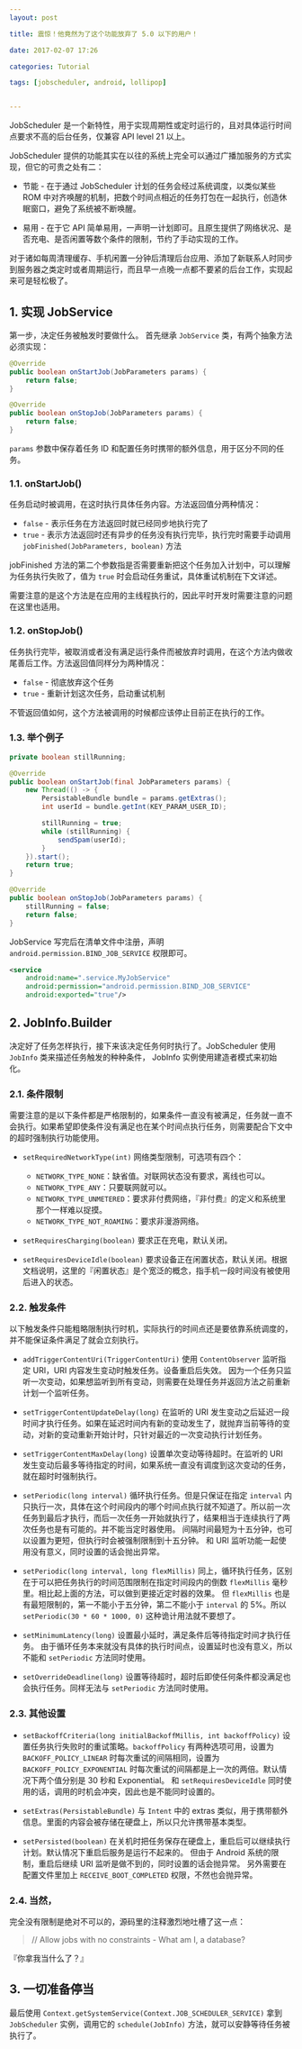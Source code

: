 ```yaml
---
layout: post

title: 震惊！他竟然为了这个功能放弃了 5.0 以下的用户！

date: 2017-02-07 17:26

categories: Tutorial

tags: [jobscheduler, android, lollipop]


---
```


JobScheduler 是一个新特性，用于实现周期性或定时运行的，且对具体运行时间点要求不高的后台任务，仅兼容 API level 21 以上。

JobScheduler 提供的功能其实在以往的系统上完全可以通过广播加服务的方式实现，但它的可贵之处有二：

- 节能 - 在于通过 JobScheduler 计划的任务会经过系统调度，以类似某些 ROM 中对齐唤醒的机制，把数个时间点相近的任务打包在一起执行，创造休眠窗口，避免了系统被不断唤醒。

- 易用 - 在于它 API 简单易用，一声明一计划即可。且原生提供了网络状况、是否充电、是否闲置等数个条件的限制，节约了手动实现的工作。

对于诸如每周清理缓存、手机闲置一分钟后清理后台应用、添加了新联系人时同步到服务器之类定时或者周期运行，而且早一点晚一点都不要紧的后台工作，实现起来可是轻松极了。

## 1. 实现 JobService

第一步，决定任务被触发时要做什么。
首先继承 `JobService` 类，有两个抽象方法必须实现：

``` java
@Override
public boolean onStartJob(JobParameters params) {
    return false;
}

@Override
public boolean onStopJob(JobParameters params) {
    return false;
}
```

`params` 参数中保存着任务 ID 和配置任务时携带的额外信息，用于区分不同的任务。

### 1.1. onStartJob()

任务启动时被调用，在这时执行具体任务内容。方法返回值分两种情况：
- `false` - 表示任务在方法返回时就已经同步地执行完了
- `true` - 表示方法返回时还有异步的任务没有执行完毕，执行完时需要手动调用 `jobFinished(JobParameters, boolean)` 方法

jobFinished 方法的第二个参数指是否需要重新把这个任务加入计划中，可以理解为任务执行失败了，值为 `true` 时会启动任务重试，具体重试机制在下文详述。

需要注意的是这个方法是在应用的主线程执行的，因此平时开发时需要注意的问题在这里也适用。

### 1.2. onStopJob()

任务执行完毕，被取消或者没有满足运行条件而被放弃时调用，在这个方法内做收尾善后工作。方法返回值同样分为两种情况：
- `false` - 彻底放弃这个任务
- `true` - 重新计划这次任务，启动重试机制

不管返回值如何，这个方法被调用的时候都应该停止目前正在执行的工作。

### 1.3. 举个例子

``` java
private boolean stillRunning;

@Override
public boolean onStartJob(final JobParameters params) {
    new Thread(() -> {
        PersistableBundle bundle = params.getExtras();
        int userId = bundle.getInt(KEY_PARAM_USER_ID);

        stillRunning = true;
        while (stillRunning) {
            sendSpam(userId);
        }
    }).start();
    return true;
}

@Override
public boolean onStopJob(JobParameters params) {
    stillRunning = false;
    return false;
}
```

JobService 写完后在清单文件中注册，声明 `android.permission.BIND_JOB_SERVICE` 权限即可。

``` xml
<service
	android:name=".service.MyJobService"
	android:permission="android.permission.BIND_JOB_SERVICE"
	android:exported="true"/>
```

## 2. JobInfo.Builder

决定好了任务怎样执行，接下来该决定任务何时执行了。JobScheduler 使用 `JobInfo` 类来描述任务触发的种种条件， JobInfo 实例使用建造者模式来初始化。

### 2.1. 条件限制

需要注意的是以下条件都是严格限制的，如果条件一直没有被满足，任务就一直不会执行。如果希望即使条件没有满足也在某个时间点执行任务，则需要配合下文中的超时强制执行功能使用。

- ```setRequiredNetworkType(int)```
  网络类型限制，可选项有四个：
  + `NETWORK_TYPE_NONE`：缺省值。对联网状态没有要求，离线也可以。
  + `NETWORK_TYPE_ANY`：只要联网就可以。
  + `NETWORK_TYPE_UNMETERED`：要求非付费网络，『非付费』的定义和系统里那个一样难以捉摸。
  + `NETWORK_TYPE_NOT_ROAMING`：要求非漫游网络。

- ```setRequiresCharging(boolean)```
  要求正在充电，默认关闭。

- ```setRequiresDeviceIdle(boolean)```
  要求设备正在闲置状态，默认关闭。根据文档说明，这里的『闲置状态』是个宽泛的概念，指手机一段时间没有被使用后进入的状态。

### 2.2. 触发条件

以下触发条件只能粗略限制执行时机，实际执行的时间点还是要依靠系统调度的，并不能保证条件满足了就会立刻执行。

- ```addTriggerContentUri(TriggerContentUri)```
  使用 `ContentObserver` 监听指定 URI，URI 内容发生变动时触发任务。设备重启后失效。
  因为一个任务只监听一次变动，如果想监听到所有变动，则需要在处理任务并返回方法之前重新计划一个监听任务。

- ```setTriggerContentUpdateDelay(long)```
  在监听的 URI 发生变动之后延迟一段时间才执行任务。如果在延迟时间内有新的变动发生了，就抛弃当前等待的变动，对新的变动重新开始计时，只针对最近的一次变动执行计划任务。

- ```setTriggerContentMaxDelay(long)```
  设置单次变动等待超时。在监听的 URI 发生变动后最多等待指定的时间，如果系统一直没有调度到这次变动的任务，就在超时时强制执行。

- ```setPeriodic(long interval)```
  循环执行任务。但是只保证在指定 `interval` 内只执行一次，具体在这个时间段内的哪个时间点执行就不知道了。所以前一次任务到最后才执行，而后一次任务一开始就执行了，结果相当于连续执行了两次任务也是有可能的。并不能当定时器使用。
  间隔时间最短为十五分钟，也可以设置为更短，但执行时会被强制限制到十五分钟。
  和 URI 监听功能一起使用没有意义，同时设置的话会抛出异常。

- ```setPeriodic(long interval, long flexMillis)```
  同上，循环执行任务，区别在于可以把任务执行的时间范围限制在指定时间段内的倒数 `flexMillis` 毫秒里。相比起上面的方法，可以做到更接近定时器的效果。
  但 `flexMillis` 也是有最短限制的，第一不能小于五分钟，第二不能小于 `interval` 的 5%。所以 `setPeriodic(30 * 60 * 1000, 0)` 这种诡计用法就不要想了。

- ```setMinimumLatency(long)```
  设置最小延时，满足条件后等待指定时间才执行任务。
  由于循环任务本来就没有具体的执行时间点，设置延时也没有意义，所以不能和 `setPeriodic` 方法同时使用。

- ```setOverrideDeadline(long)```
  设置等待超时，超时后即使任何条件都没满足也会执行任务。同样无法与 `setPeriodic` 方法同时使用。

### 2.3. 其他设置

- ```setBackoffCriteria(long initialBackoffMillis, int backoffPolicy)```
  设置任务执行失败时的重试策略。`backoffPolicy` 有两种选项可用，设置为 `BACKOFF_POLICY_LINEAR` 时每次重试的间隔相同，设置为 `BACKOFF_POLICY_EXPONENTIAL` 时每次重试的间隔都是上一次的两倍。默认情况下两个值分别是 30 秒和 Exponential。
  和 `setRequiresDeviceIdle` 同时使用的话，调用的时机会冲突，因此也是不能同时设置的。

- ```setExtras(PersistableBundle)```
  与 `Intent` 中的 extras 类似，用于携带额外信息。里面的内容会被存储在硬盘上，所以只允许携带基本类型。

- ```setPersisted(boolean)```
  在关机时把任务保存在硬盘上，重启后可以继续执行计划。默认情况下重启后服务是运行不起来的。
  但由于 Android 系统的限制，重启后继续 URI 监听是做不到的，同时设置的话会抛异常。
  另外需要在配置文件里加上 `RECEIVE_BOOT_COMPLETED` 权限，不然也会抛异常。

### 2.4. 当然，

完全没有限制是绝对不可以的，源码里的注释激烈地吐槽了这一点：

> // Allow jobs with no constraints - What am I, a database?

『你拿我当什么了？』

## 3. 一切准备停当

最后使用 `Context.getSystemService(Context.JOB_SCHEDULER_SERVICE)` 拿到 `JobScheduler` 实例，调用它的 `schedule(JobInfo)` 方法，就可以安静等待任务被执行了。